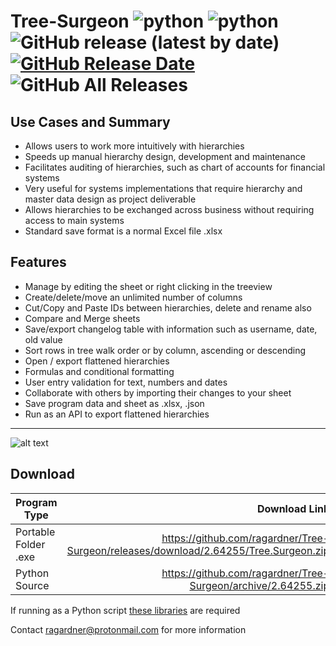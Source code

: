 # Tree-Surgeon ![python](https://img.shields.io/badge/windows-10-blue) ![python](https://img.shields.io/badge/python-3.6+-blue) ![GitHub release (latest by date)](https://img.shields.io/github/v/release/ragardner/Tree-Surgeon) [![GitHub Release Date](https://img.shields.io/github/release-date-pre/ragardner/Tree-Surgeon.svg)](https://github.com/ragardner/Tree-Surgeon/releases) ![GitHub All Releases](https://img.shields.io/github/downloads/ragardner/Tree-Surgeon/total)

## Use Cases and Summary
 - Allows users to work more intuitively with hierarchies
 - Speeds up manual hierarchy design, development and maintenance
 - Facilitates auditing of hierarchies, such as chart of accounts for financial systems
 - Very useful for systems implementations that require hierarchy and master data design as project deliverable
 - Allows hierarchies to be exchanged across business without requiring access to main systems
 - Standard save format is a normal Excel file .xlsx

## Features

 - Manage by editing the sheet or right clicking in the treeview
 - Create/delete/move an unlimited number of columns
 - Cut/Copy and Paste IDs between hierarchies, delete and rename also
 - Compare and Merge sheets
 - Save/export changelog table with information such as username, date, old value
 - Sort rows in tree walk order or by column, ascending or descending
 - Open / export flattened hierarchies
 - Formulas and conditional formatting
 - User entry validation for text, numbers and dates
 - Collaborate with others by importing their changes to your sheet
 - Save program data and sheet as .xlsx, .json
 - Run as an API to export flattened hierarchies

___

![alt text](https://i.imgur.com/o1rtw3O.jpg)

## Download

| Program Type           | Download Link                                                                          |
| -----------------------| --------------------------------------------------------------------------------------:|
| Portable Folder .exe   | https://github.com/ragardner/Tree-Surgeon/releases/download/2.64255/Tree.Surgeon.zip   |
| Python Source          | https://github.com/ragardner/Tree-Surgeon/archive/2.64255.zip                          |

If running as a Python script [these libraries](https://github.com/ragardner/Tree-Surgeon/blob/master/requirements.txt) are required

Contact ragardner@protonmail.com for more information
